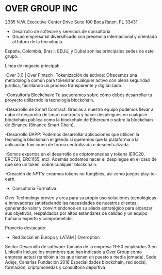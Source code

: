 # OVER GROUP INC		
2385 N.W. Executive Center Drive Suite 100
Boca Raton, FL 33431

- Desarrollo de software y servicios de consultoría
- Grupo empresarial diversificado con presencia internacional y orientado al futuro de la tecnología.

España, Colombia, Brasil, EEUU, y Dubai son las principales sedes de este grupo. 
 
Línea de negocio principal:

·Over 3.0 | Over Fintech 
-Tokenización de activos: Ofrecemos una metodología común para tokenizar cualquier activo con plena seguridad jurídica, facilitando un proceso transparente y digitalizado. 

-Consultoría Blockchain: Te asesoramos sobre cómo debes desarrollar tu proyecto utilizando la tecnología blockchain.

-Desarrollo de Smart Contract: Gracias a nuestro equipo podemos llevar a cabo el desarrollo de smart contracts y hacer despliegues en cualquier blockchain pública como la blockchain de Ethereum o sobre la blockchain de Binance (Binance Smart Chain).

-Desarrollo DAPP: Podemos desarrollar aplicaciones que utilicen la tecnología blockchain eligiendo si queremos que la plataforma o la aplicación funcionen de forma centralizada o descentralizada. 

-Somos expertos en el desarrollo de criptomonedas y tokens (ERC20, ERC721, ERC1155, etc). Además podemos hacer el despliegue en el caso de que sea un token, sobre cualquier blockchain.

-Creación de NFT’s: creamos tokens no fungibles, así como juegos play-to-earn. 

- Consultoría Formativa.

Over Technology provee y crea para su propio uso soluciones tecnológicas e innovadoras satisfaciendo las necesidades de nuestros clientes, generando valor y convirtiéndonos en su aliado estratégico para alcanzar sus objetivos, respaldados por altos estándares de calidad y un equipo humano experto y comprometido.

Proyecto destacado: 

- Red Social en Europa y LATAM | Overoption

Sector
Desarrollo de software
Tamaño de la empresa
11-50 empleados
3 en LinkedIn 
Incluye los miembros que han indicado a Over Group como empresa actual (también a los que tienen un puesto a media jornada).
Sede
Adeje, Canarias
Fundación
2018
Especialidades
blockchain, red social, formación, criptomonedas y consultoría deportiva


<!---
Overgroup1/Overgroup1 is a ✨ special ✨ repository because its `README.md` (this file) appears on your GitHub profile.
You can click the Preview link to take a look at your changes.
--->
